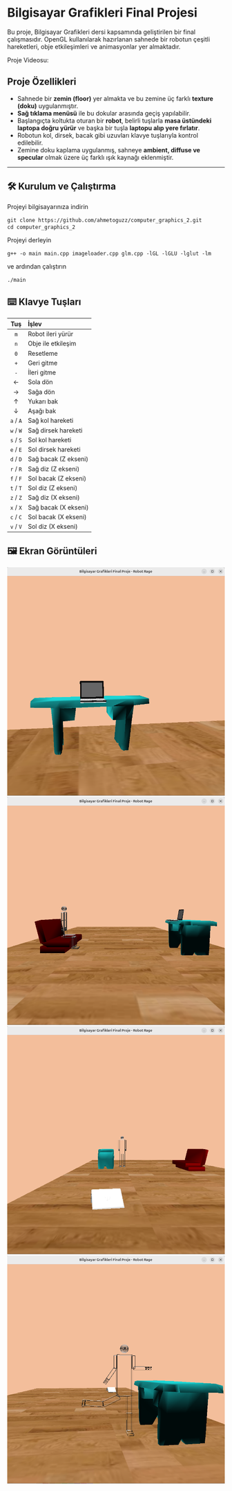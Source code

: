 # Bilgisayar Grafikleri Final Projesi

Bu proje, Bilgisayar Grafikleri dersi kapsamında geliştirilen bir final çalışmasıdır. OpenGL kullanılarak hazırlanan sahnede bir robotun çeşitli hareketleri, obje etkileşimleri ve animasyonlar yer almaktadır.

Proje Videosu:

## Proje Özellikleri

- Sahnede bir **zemin (floor)** yer almakta ve bu zemine üç farklı **texture (doku)** uygulanmıştır.
- **Sağ tıklama menüsü** ile bu dokular arasında geçiş yapılabilir.
- Başlangıçta koltukta oturan bir **robot**, belirli tuşlarla **masa üstündeki laptopa doğru yürür** ve başka bir tuşla **laptopu alıp yere fırlatır**.
- Robotun kol, dirsek, bacak gibi uzuvları klavye tuşlarıyla kontrol edilebilir.
- Zemine doku kaplama uygulanmış, sahneye **ambient, diffuse ve specular** olmak üzere üç farklı ışık kaynağı eklenmiştir.

---

## 🛠️ Kurulum ve Çalıştırma

Projeyi bilgisayarınıza indirin

```
git clone https://github.com/ahmetoguzz/computer_graphics_2.git
cd computer_graphics_2
```

Projeyi derleyin

```
g++ -o main main.cpp imageloader.cpp glm.cpp -lGL -lGLU -lglut -lm
```

ve ardından çalıştırın

```
./main
```

## ⌨️ Klavye Tuşları

|    Tuş    | İşlev                |
| :-------: | :------------------- |
|    `m`    | Robot ileri yürür    |
|    `n`    | Obje ile etkileşim   |
|    `0`    | Resetleme            |
|    `+`    | Geri gitme           |
|    `-`    | İleri gitme          |
|     ←     | Sola dön             |
|     →     | Sağa dön             |
|     ↑     | Yukarı bak           |
|     ↓     | Aşağı bak            |
| `a` / `A` | Sağ kol hareketi     |
| `w` / `W` | Sağ dirsek hareketi  |
| `s` / `S` | Sol kol hareketi     |
| `e` / `E` | Sol dirsek hareketi  |
| `d` / `D` | Sağ bacak (Z ekseni) |
| `r` / `R` | Sağ diz (Z ekseni)   |
| `f` / `F` | Sol bacak (Z ekseni) |
| `t` / `T` | Sol diz (Z ekseni)   |
| `z` / `Z` | Sağ diz (X ekseni)   |
| `x` / `X` | Sağ bacak (X ekseni) |
| `c` / `C` | Sol bacak (X ekseni) |
| `v` / `V` | Sol diz (X ekseni)   |

## 🖼️ Ekran Görüntüleri

![FPS Görünümü](screenshots/1.png)
![Sahne Görünümü](screenshots/2.png)
![Etkileşim Sonrası Görüntü](screenshots/3.png)
![Robot Hareketi Görüntüsü](screenshots/4.png)
